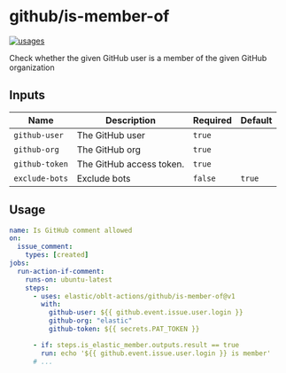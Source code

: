 # <!--name-->github/is-member-of<!--/name-->

[![usages](https://img.shields.io/badge/usages-white?logo=githubactions&logoColor=blue)](https://github.com/search?q=elastic%2Foblt-actions%2Fgithub%2Fis-member-of+%28path%3A.github%2Fworkflows+OR+path%3A**%2Faction.yml+OR+path%3A**%2Faction.yaml%29&type=code)

<!--description-->
Check whether the given GitHub user is a member of the given GitHub organization
<!--/description-->

## Inputs
<!--inputs-->
| Name           | Description              | Required | Default |
|----------------|--------------------------|----------|---------|
| `github-user`  | The GitHub user          | `true`   | ` `     |
| `github-org`   | The GitHub org           | `true`   | ` `     |
| `github-token` | The GitHub access token. | `true`   | ` `     |
| `exclude-bots` | Exclude bots             | `false`  | `true`  |
<!--/inputs-->

## Usage

<!--usage action="elastic/oblt-actions/**" version="env:VERSION"-->
```yaml
name: Is GitHub comment allowed
on:
  issue_comment:
    types: [created]
jobs:
  run-action-if-comment:
    runs-on: ubuntu-latest
    steps:
      - uses: elastic/oblt-actions/github/is-member-of@v1
        with:
          github-user: ${{ github.event.issue.user.login }}
          github-org: "elastic"
          github-token: ${{ secrets.PAT_TOKEN }}

      - if: steps.is_elastic_member.outputs.result == true
        run: echo '${{ github.event.issue.user.login }} is member'
      # ...
```
<!--/usage-->
